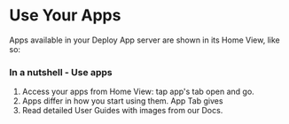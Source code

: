 # Use Your Apps
Apps available in your Deploy App server are shown in its Home View, like so:
<SlideDeck deckPath="android/deployapp/useapps"/>

### In a nutshell - Use apps
1. Access your apps from Home View: tap app's tab open and go.
2. Apps differ in how you start using them. App Tab gives 
3. Read detailed User Guides with images from our Docs.